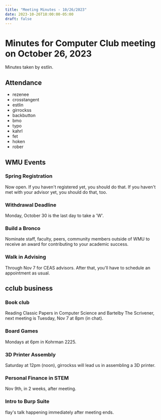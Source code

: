 ```yaml
---
title: "Meeting Minutes - 10/26/2023"
date: 2023-10-26T18:00:00-05:00
draft: false
---
```


# Minutes for Computer Club meeting on October 26, 2023
Minutes taken by estlin. 

## Attendance
* rezenee
* crosstangent
* estlin
* girrockss
* backbutton
* bmo
* typo
* kahrl
* fet
* hoken
* rober

## WMU Events

### Spring Registration 
Now open. If you haven't registered yet, you should do that. If you haven't met with your advisor yet, you should do that, too. 

### Withdrawal Deadline
Monday, October 30 is the last day to take a 'W'. 

### Build a Bronco
Nominate staff, faculty, peers, community members outside of WMU to receive an award for contributing to your academic success. 

### Walk in Advising
Through Nov 7 for CEAS advisors. After that, you'll have to schedule an appointment as usual. 

## cclub business

### Book club
Reading Classic Papers in Computer Science and Bartelby The Scrivener, next meeting is Tuesday, Nov 7 at 8pm (in chat). 

### Board Games
Mondays at 6pm in Kohrman 2225. 

### 3D Printer Assembly
Saturday at 12pm (noon), girrockss will lead us in assembling a 3D printer. 

### Personal Finance in STEM
Nov 9th, in 2 weeks, after meeting. 

### Intro to Burp Suite
flay's talk happening immediately after meeting ends. 
